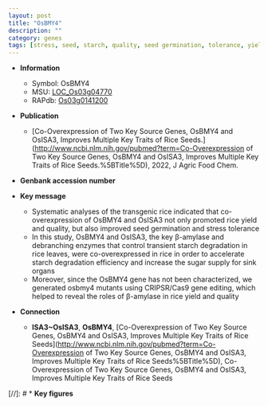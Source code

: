 ```yaml
---
layout: post
title: "OsBMY4"
description: ""
category: genes
tags: [stress, seed, starch, quality, seed germination, tolerance, yield, stress tolerance, sugar]
---
```


* **Information**  
    + Symbol: OsBMY4  
    + MSU: [LOC_Os03g04770](http://rice.uga.edu/cgi-bin/ORF_infopage.cgi?orf=LOC_Os03g04770)  
    + RAPdb: [Os03g0141200](http://rapdb.dna.affrc.go.jp/viewer/gbrowse_details/irgsp1?name=Os03g0141200)  

* **Publication**  
    + [Co-Overexpression of Two Key Source Genes, OsBMY4 and OsISA3, Improves Multiple Key Traits of Rice Seeds.](http://www.ncbi.nlm.nih.gov/pubmed?term=Co-Overexpression of Two Key Source Genes, OsBMY4 and OsISA3, Improves Multiple Key Traits of Rice Seeds.%5BTitle%5D), 2022, J Agric Food Chem.

* **Genbank accession number**  

* **Key message**  
    + Systematic analyses of the transgenic rice indicated that co-overexpression of OsBMY4 and OsISA3 not only promoted rice yield and quality, but also improved seed germination and stress tolerance
    + In this study, OsBMY4 and OsISA3, the key β-amylase and debranching enzymes that control transient starch degradation in rice leaves, were co-overexpressed in rice in order to accelerate starch degradation efficiency and increase the sugar supply for sink organs
    + Moreover, since the OsBMY4 gene has not been characterized, we generated osbmy4 mutants using CRIPSR/Cas9 gene editing, which helped to reveal the roles of β-amylase in rice yield and quality

* **Connection**  
    + __ISA3~OsISA3__, __OsBMY4__, [Co-Overexpression of Two Key Source Genes, OsBMY4 and OsISA3, Improves Multiple Key Traits of Rice Seeds](http://www.ncbi.nlm.nih.gov/pubmed?term=Co-Overexpression of Two Key Source Genes, OsBMY4 and OsISA3, Improves Multiple Key Traits of Rice Seeds%5BTitle%5D), Co-Overexpression of Two Key Source Genes, OsBMY4 and OsISA3, Improves Multiple Key Traits of Rice Seeds

[//]: # * **Key figures**  



